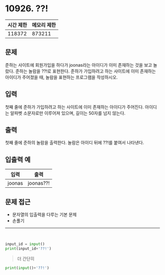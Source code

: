 # 10926. ??!

|시간 제한|메모리 제한|
|----|----|
|118372|873211|

## 문제
준하는 사이트에 회원가입을 하다가 joonas라는 아이디가 이미 존재하는 것을 보고 놀랐다. 준하는 놀람을 ??!로 표현한다. 준하가 가입하려고 하는 사이트에 이미 존재하는 아이디가 주어졌을 때, 놀람을 표현하는 프로그램을 작성하시오.

## 입력
첫째 줄에 준하가 가입하려고 하는 사이트에 이미 존재하는 아이디가 주어진다. 아이디는 알파벳 소문자로만 이루어져 있으며, 길이는 50자를 넘지 않는다.

## 출력
첫째 줄에 준하의 놀람을 출력한다. 놀람은 아이디 뒤에 ??!를 붙여서 나타낸다.

## 입출력 예
|입력|출력|
|----|----|
|joonas|joonas??!|

## 문제 접근
- 문자열의 입출력을 다루는 기본 문제
- 손풀기

--- 

<br>

```python
input_id = input()
print(input_id+'??!')
```

> 더 간단히
```python
print(input()+'??!')
```